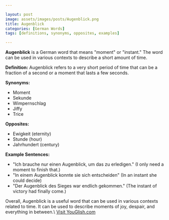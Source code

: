 ```yaml
---

layout: post
image: assets/images/posts/Augenblick.png
title: Augenblick
categories: [German Words]
tags: [definitions, synonyms, opposites, examples]

---
```


**Augenblick** is a German word that means "moment" or "instant." The word can be used in various contexts to describe a short amount of time.

**Definition:**
Augenblick refers to a very short period of time that can be a fraction of a second or a moment that lasts a few seconds.

**Synonyms:** 
- Moment 
- Sekunde 
- Wimpernschlag
- Jiffy
- Trice 

**Opposites:**
- Ewigkeit (eternity)
- Stunde (hour)
- Jahrhundert (century)

**Example Sentences:**
- "Ich brauche nur einen Augenblick, um das zu erledigen." (I only need a moment to finish that.)
- "In einem Augenblick konnte sie sich entscheiden" (In an instant she could decide)
- "Der Augenblick des Sieges war endlich gekommen." (The instant of victory had finally come.)

Overall, Augenblick is a useful word that can be used in various contexts related to time. It can be used to describe moments of joy, despair, and everything in between.\ <a id="yg-widget-0" class="youglish-widget" data-query="Augenblick" data-lang="german" data-components="8412" data-auto-start="0" data-bkg-color="theme_light" data-title="How%20to%20pronounce%20Augenblick%20in%20German"  rel="nofollow" href="https://youglish.com">Visit YouGlish.com</a><script async src="https://youglish.com/public/emb/widget.js" charset="utf-8"></script>